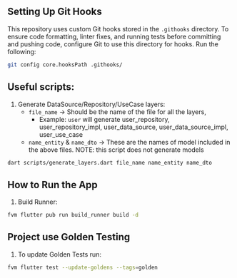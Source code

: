 ## Setting Up Git Hooks

This repository uses custom Git hooks stored in the `.githooks` directory. To ensure code formatting, linter fixes,
and running tests before committing and pushing code, configure Git to use this directory for hooks. Run the following:

```sh
git config core.hooksPath .githooks/
```

## Useful scripts:

1. Generate DataSource/Repository/UseCase layers:
    - `file_name` -> Should be the name of the file for all the layers,
        - Example: `user` will generate user_repository, user_repository_impl, user_data_source, user_data_source_impl,
          user_use_case
    - `name_entity` & `name_dto` -> These are the names of model included in the above files. NOTE: this script does not generate
      models

```sh
dart scripts/generate_layers.dart file_name name_entity name_dto
```

## How to Run the App

1. Build Runner:

```sh
fvm flutter pub run build_runner build -d
```

## Project use Golden Testing

1. To update Golden Tests run:

```sh
fvm flutter test --update-goldens --tags=golden
```